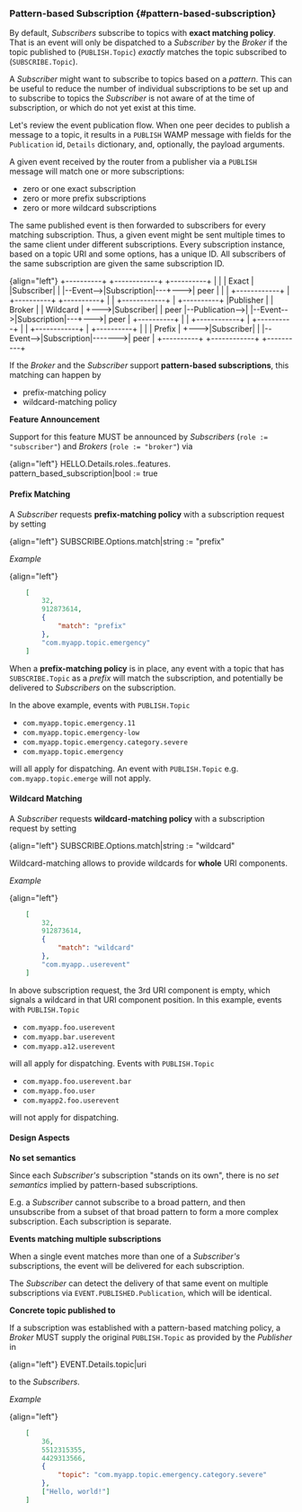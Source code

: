 ### Pattern-based Subscription {#pattern-based-subscription}

By default, *Subscribers* subscribe to topics with **exact matching policy**. That is an event will only be 
dispatched to a *Subscriber* by the *Broker* if the topic published to (`PUBLISH.Topic`) *exactly* matches the 
topic subscribed to (`SUBSCRIBE.Topic`).

A *Subscriber* might want to subscribe to topics based on a *pattern*. This can be useful to reduce the number of 
individual subscriptions to be set up and to subscribe to topics the *Subscriber* is not aware of at the time of 
subscription, or which do not yet exist at this time.

Let's review the event publication flow. When one peer decides to publish a message to a topic, it results in 
a `PUBLISH` WAMP message with fields for the `Publication` id, `Details` dictionary, and, optionally, 
the payload arguments.

A given event received by the router from a publisher via a `PUBLISH` message will match one or more 
subscriptions:

* zero or one exact subscription
* zero or more prefix subscriptions
* zero or more wildcard subscriptions

The same published event is then forwarded to subscribers for every matching subscription.
Thus, a given event might be sent multiple times to the same client under different subscriptions.
Every subscription instance, based on a topic URI and some options, has a unique ID. All
subscribers of the same subscription are given the same subscription ID.

{align="left"}
                                 +----------+          +------------+        +----------+
                                 |          |          |   Exact    |        |Subscriber|
                                 |          |--Event-->|Subscription|---+--->|   peer   |
                                 |          |          +------------+   |    +----------+
     +----------+                |          |          +------------+   |    +----------+
     |Publisher |                |  Broker  |          |  Wildcard  |   +--->|Subscriber|
     |   peer   |--Publication-->|          |--Event-->|Subscription|---+--->|   peer   |
     +----------+                |          |          +------------+   |    +----------+
                                 |          |          +------------+   |    +----------+
                                 |          |          |   Prefix   |   +--->|Subscriber|
                                 |          |--Event-->|Subscription|------->|   peer   |
                                 +----------+          +------------+        +----------+

If the *Broker* and the *Subscriber* support **pattern-based subscriptions**, this matching can happen by

* prefix-matching policy
* wildcard-matching policy

**Feature Announcement**

Support for this feature MUST be announced by *Subscribers* (`role := "subscriber"`) and *Brokers* (`role := "broker"`) via

{align="left"}
        HELLO.Details.roles.<role>.features.
            pattern_based_subscription|bool := true


#### Prefix Matching

A *Subscriber* requests **prefix-matching policy** with a subscription request by setting

{align="left"}
        SUBSCRIBE.Options.match|string := "prefix"

*Example*

{align="left"}
```json
    [
        32,
        912873614,
        {
            "match": "prefix"
        },
        "com.myapp.topic.emergency"
    ]
```

When a **prefix-matching policy** is in place, any event with a topic that has `SUBSCRIBE.Topic` as a *prefix* will match the subscription, and potentially be delivered to *Subscribers* on the subscription.

In the above example, events with `PUBLISH.Topic`

* `com.myapp.topic.emergency.11`
* `com.myapp.topic.emergency-low`
* `com.myapp.topic.emergency.category.severe`
* `com.myapp.topic.emergency`

will all apply for dispatching. An event with `PUBLISH.Topic` e.g. `com.myapp.topic.emerge` will not apply.


#### Wildcard Matching

A *Subscriber* requests **wildcard-matching policy** with a subscription request by setting

{align="left"}
        SUBSCRIBE.Options.match|string := "wildcard"

Wildcard-matching allows to provide wildcards for **whole** URI components.

*Example*

{align="left"}
```json
    [
        32,
        912873614,
        {
            "match": "wildcard"
        },
        "com.myapp..userevent"
    ]
```

In above subscription request, the 3rd URI component is empty, which signals a wildcard in that URI component position. In this example, events with `PUBLISH.Topic`

* `com.myapp.foo.userevent`
* `com.myapp.bar.userevent`
* `com.myapp.a12.userevent`

will all apply for dispatching. Events with `PUBLISH.Topic`

* `com.myapp.foo.userevent.bar`
* `com.myapp.foo.user`
* `com.myapp2.foo.userevent`

will not apply for dispatching.

#### Design Aspects

**No set semantics**

Since each *Subscriber's* subscription "stands on its own", there is no *set semantics* implied by pattern-based subscriptions.

E.g. a *Subscriber* cannot subscribe to a broad pattern, and then unsubscribe from a subset of that broad pattern to form a more complex subscription. Each subscription is separate.

**Events matching multiple subscriptions**

When a single event matches more than one of a *Subscriber's* subscriptions, the event will be delivered for each subscription.

The *Subscriber* can detect the delivery of that same event on multiple subscriptions via `EVENT.PUBLISHED.Publication`, which will be identical.

**Concrete topic published to**

If a subscription was established with a pattern-based matching policy, a *Broker* MUST supply the original `PUBLISH.Topic` as provided by the *Publisher* in

{align="left"}
        EVENT.Details.topic|uri

to the *Subscribers*.

*Example*

{align="left"}
```json
    [
        36,
        5512315355,
        4429313566,
        {
            "topic": "com.myapp.topic.emergency.category.severe"
        },
        ["Hello, world!"]
    ]
```
